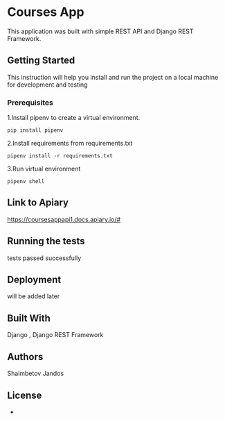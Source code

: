 # Courses App

This application was built with simple REST API and Django REST Framework.

## Getting Started

This instruction will help you install and run the project on a local machine for development and testing

### Prerequisites

1.Install pipenv to create a virtual environment.
```
pip install pipenv
```
2.Install requirements from requirements.txt
```
pipenv install -r requirements.txt
```
3.Run virtual environment
```
pipenv shell
```

## Link to Apiary

https://coursesappapi1.docs.apiary.io/#

## Running the tests

tests passed successfully

## Deployment

will be added later

## Built With

Django , Django REST Framework 

## Authors

Shaimbetov Jandos

## License
-
